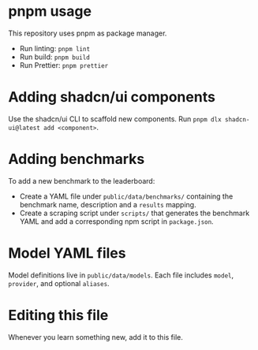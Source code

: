 # pnpm usage

This repository uses pnpm as package manager.

- Run linting: `pnpm lint`
- Run build: `pnpm build`
- Run Prettier: `pnpm prettier`

# Adding shadcn/ui components

Use the shadcn/ui CLI to scaffold new components. Run `pnpm dlx shadcn-ui@latest add <component>`.

# Adding benchmarks

To add a new benchmark to the leaderboard:

- Create a YAML file under `public/data/benchmarks/` containing the benchmark name, description and a `results` mapping.
- Create a scraping script under `scripts/` that generates the benchmark YAML and
  add a corresponding npm script in `package.json`.

# Model YAML files

Model definitions live in `public/data/models`. Each file includes `model`, `provider`, and optional `aliases`.

# Editing this file

Whenever you learn something new, add it to this file.
